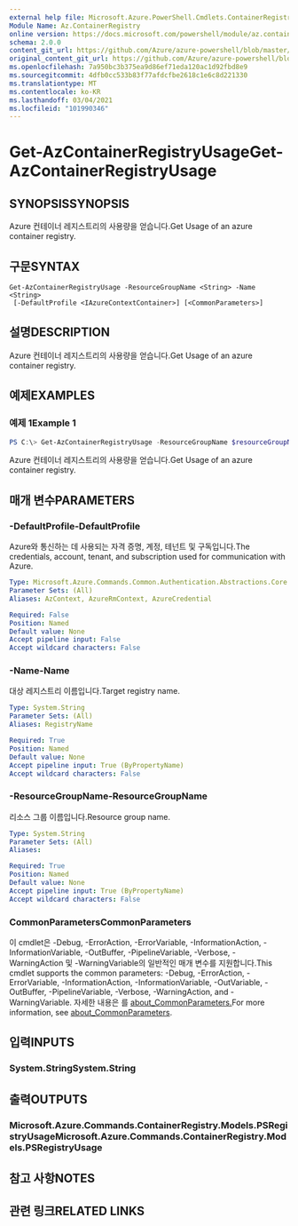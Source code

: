 ```yaml
---
external help file: Microsoft.Azure.PowerShell.Cmdlets.ContainerRegistry.dll-Help.xml
Module Name: Az.ContainerRegistry
online version: https://docs.microsoft.com/powershell/module/az.containerregistry/get-azcontainerregistryusage
schema: 2.0.0
content_git_url: https://github.com/Azure/azure-powershell/blob/master/src/ContainerRegistry/ContainerRegistry/help/Get-AzContainerRegistryUsage.md
original_content_git_url: https://github.com/Azure/azure-powershell/blob/master/src/ContainerRegistry/ContainerRegistry/help/Get-AzContainerRegistryUsage.md
ms.openlocfilehash: 7a950bc3b375ea9d86ef71eda120ac1d92fbd8e9
ms.sourcegitcommit: 4dfb0cc533b83f77afdcfbe2618c1e6c8d221330
ms.translationtype: MT
ms.contentlocale: ko-KR
ms.lasthandoff: 03/04/2021
ms.locfileid: "101990346"
---
```

# <span data-ttu-id="ed335-101">Get-AzContainerRegistryUsage</span><span class="sxs-lookup"><span data-stu-id="ed335-101">Get-AzContainerRegistryUsage</span></span>

## <span data-ttu-id="ed335-102">SYNOPSIS</span><span class="sxs-lookup"><span data-stu-id="ed335-102">SYNOPSIS</span></span>
<span data-ttu-id="ed335-103">Azure 컨테이너 레지스트리의 사용량을 얻습니다.</span><span class="sxs-lookup"><span data-stu-id="ed335-103">Get Usage of an azure container registry.</span></span>

## <span data-ttu-id="ed335-104">구문</span><span class="sxs-lookup"><span data-stu-id="ed335-104">SYNTAX</span></span>

```
Get-AzContainerRegistryUsage -ResourceGroupName <String> -Name <String>
 [-DefaultProfile <IAzureContextContainer>] [<CommonParameters>]
```

## <span data-ttu-id="ed335-105">설명</span><span class="sxs-lookup"><span data-stu-id="ed335-105">DESCRIPTION</span></span>
<span data-ttu-id="ed335-106">Azure 컨테이너 레지스트리의 사용량을 얻습니다.</span><span class="sxs-lookup"><span data-stu-id="ed335-106">Get Usage of an azure container registry.</span></span>

## <span data-ttu-id="ed335-107">예제</span><span class="sxs-lookup"><span data-stu-id="ed335-107">EXAMPLES</span></span>

### <span data-ttu-id="ed335-108">예제 1</span><span class="sxs-lookup"><span data-stu-id="ed335-108">Example 1</span></span>
```powershell
PS C:\> Get-AzContainerRegistryUsage -ResourceGroupName $resourceGroupName -RegistryName $RegistryName
```

<span data-ttu-id="ed335-109">Azure 컨테이너 레지스트리의 사용량을 얻습니다.</span><span class="sxs-lookup"><span data-stu-id="ed335-109">Get Usage of an azure container registry.</span></span>

## <span data-ttu-id="ed335-110">매개 변수</span><span class="sxs-lookup"><span data-stu-id="ed335-110">PARAMETERS</span></span>

### <span data-ttu-id="ed335-111">-DefaultProfile</span><span class="sxs-lookup"><span data-stu-id="ed335-111">-DefaultProfile</span></span>
<span data-ttu-id="ed335-112">Azure와 통신하는 데 사용되는 자격 증명, 계정, 테넌트 및 구독입니다.</span><span class="sxs-lookup"><span data-stu-id="ed335-112">The credentials, account, tenant, and subscription used for communication with Azure.</span></span>

```yaml
Type: Microsoft.Azure.Commands.Common.Authentication.Abstractions.Core.IAzureContextContainer
Parameter Sets: (All)
Aliases: AzContext, AzureRmContext, AzureCredential

Required: False
Position: Named
Default value: None
Accept pipeline input: False
Accept wildcard characters: False
```

### <span data-ttu-id="ed335-113">-Name</span><span class="sxs-lookup"><span data-stu-id="ed335-113">-Name</span></span>
<span data-ttu-id="ed335-114">대상 레지스트리 이름입니다.</span><span class="sxs-lookup"><span data-stu-id="ed335-114">Target registry name.</span></span>

```yaml
Type: System.String
Parameter Sets: (All)
Aliases: RegistryName

Required: True
Position: Named
Default value: None
Accept pipeline input: True (ByPropertyName)
Accept wildcard characters: False
```

### <span data-ttu-id="ed335-115">-ResourceGroupName</span><span class="sxs-lookup"><span data-stu-id="ed335-115">-ResourceGroupName</span></span>
<span data-ttu-id="ed335-116">리소스 그룹 이름입니다.</span><span class="sxs-lookup"><span data-stu-id="ed335-116">Resource group name.</span></span>

```yaml
Type: System.String
Parameter Sets: (All)
Aliases:

Required: True
Position: Named
Default value: None
Accept pipeline input: True (ByPropertyName)
Accept wildcard characters: False
```

### <span data-ttu-id="ed335-117">CommonParameters</span><span class="sxs-lookup"><span data-stu-id="ed335-117">CommonParameters</span></span>
<span data-ttu-id="ed335-118">이 cmdlet은 -Debug, -ErrorAction, -ErrorVariable, -InformationAction, -InformationVariable, -OutBuffer, -PipelineVariable, -Verbose, -WarningAction 및 -WarningVariable의 일반적인 매개 변수를 지원합니다.</span><span class="sxs-lookup"><span data-stu-id="ed335-118">This cmdlet supports the common parameters: -Debug, -ErrorAction, -ErrorVariable, -InformationAction, -InformationVariable, -OutVariable, -OutBuffer, -PipelineVariable, -Verbose, -WarningAction, and -WarningVariable.</span></span> <span data-ttu-id="ed335-119">자세한 내용은 를 [about_CommonParameters.](http://go.microsoft.com/fwlink/?LinkID=113216)</span><span class="sxs-lookup"><span data-stu-id="ed335-119">For more information, see [about_CommonParameters](http://go.microsoft.com/fwlink/?LinkID=113216).</span></span>

## <span data-ttu-id="ed335-120">입력</span><span class="sxs-lookup"><span data-stu-id="ed335-120">INPUTS</span></span>

### <span data-ttu-id="ed335-121">System.String</span><span class="sxs-lookup"><span data-stu-id="ed335-121">System.String</span></span>

## <span data-ttu-id="ed335-122">출력</span><span class="sxs-lookup"><span data-stu-id="ed335-122">OUTPUTS</span></span>

### <span data-ttu-id="ed335-123">Microsoft.Azure.Commands.ContainerRegistry.Models.PSRegistryUsage</span><span class="sxs-lookup"><span data-stu-id="ed335-123">Microsoft.Azure.Commands.ContainerRegistry.Models.PSRegistryUsage</span></span>

## <span data-ttu-id="ed335-124">참고 사항</span><span class="sxs-lookup"><span data-stu-id="ed335-124">NOTES</span></span>

## <span data-ttu-id="ed335-125">관련 링크</span><span class="sxs-lookup"><span data-stu-id="ed335-125">RELATED LINKS</span></span>

